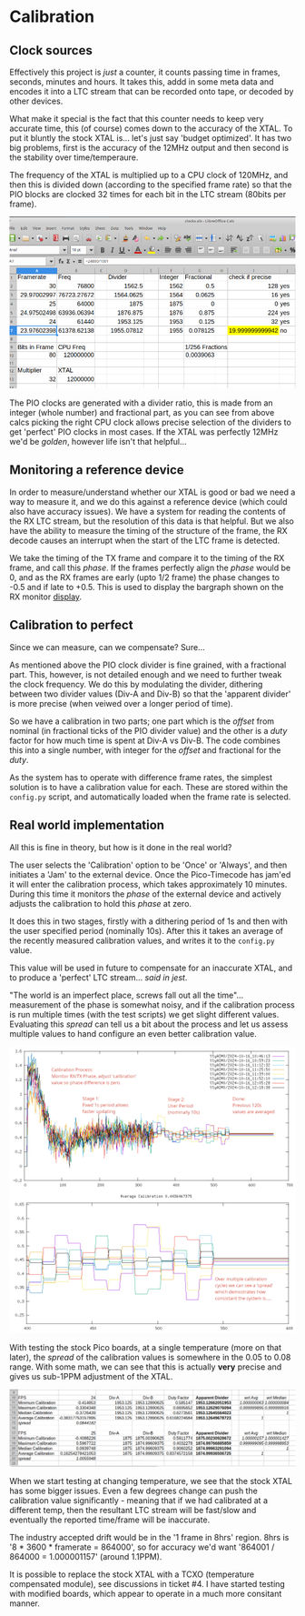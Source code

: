 # Calibration

## Clock sources

Effectively this project is _just_ a counter, it counts passing time in frames, seconds, minutes and hours. It takes this, addd in some meta data and encodes
it into a LTC stream that can be recorded onto tape, or decoded by other devices.

What make it special is the fact that this counter needs to keep very accurate time, this (of course) comes down to the accuracy of the XTAL. To put it bluntly
the stock XTAL is... let's just say 'budget optimized'. It has two big problems, first is the accuracy of the 12MHz output and then second is the stability over
time/temperaure.

The frequency of the XTAL is multiplied up to a CPU clock of 120MHz, and then this is divided down (according to the specified frame rate) so that the PIO
blocks are clocked 32 times for each bit in the LTC stream (80bits per frame).

![Computation of the PIO clock frequencies](https://github.com/mungewell/pico-timecode/blob/main/docs/pics/clockdiv_values.png)

The PIO clocks are generated with a divider ratio, this is made from an integer (whole number) and fractional part, as you can see from above calcs picking 
the right CPU clock allows precise selection of the dividers to get 'perfect' PIO clocks in most cases. If the XTAL was perfectly 12MHz we'd be _golden_, 
however life isn't that helpful...

## Monitoring a reference device

In order to measure/understand whether our XTAL is good or bad we need a way to measure it, and we do this against a reference device (which could also 
have accuracy issues). We have a system for reading the contents of the RX LTC stream, but the resolution of this data is that helpful. But we also 
have the ability to measure the timing of the structure of the frame, the RX decode causes an interrupt when the start of the LTC frame is detected.

We take the timing of the TX frame and compare it to the timing of the RX frame, and call this _phase_. If the frames perfectly align the _phase_ would 
be 0, and as the RX frames are early (upto 1/2 frame) the phase changes to -0.5 and if late to +0.5. This is used to display the bargraph shown on
the RX monitor [display](https://github.com/mungewell/pico-timecode/blob/main/docs/Display.md).

## Calibration to perfect

Since we can measure, can we compensate? Sure...

As mentioned above the PIO clock divider is fine grained, with a fractional part. This, however, is not detailed enough and we need to further tweak
the clock frequency. We do this by modulating the divider, dithering between two divider values (Div-A and Div-B) so that the 'apparent divider' is 
more precise (when veiwed over a longer period of time).

So we have a calibration in two parts; one part which is the _offset_ from nominal (in fractional ticks of the PIO divider value) and the other is a
_duty_ factor for how much time is spent at Div-A vs Div-B. The code combines this into a single number, with integer for the _offset_ and fractional
for the _duty_.

As the system has to operate with difference frame rates, the simplest solution is to have a calibration value for each. These are stored within
the `config.py` script, and automatically loaded when the frame rate is selected.

## Real world implementation

All this is fine in theory, but how is it done in the real world?

The user selects the 'Calibration' option to be 'Once' or 'Always', and then initiates a 'Jam' to the external device. Once the Pico-Timecode has
jam'ed it will enter the calibration process, which takes approximately 10 minutes. During this time it monitors the _phase_ of the external device
and actively adjusts the calibration to hold this _phase_ at zero.

It does this in two stages, firstly with a dithering period of 1s and then with the user specified period (nominally 10s). After this it takes an
average of the recently measured calibration values, and writes it to the `config.py` value.

This value will be used in future to compensate for an inaccurate XTAL, and to produce a 'perfect' LTC stream... _said in jest_.

"The world is an imperfect place, screws fall out all the time"... measurement of the phase is somewhat noisy, and if the calibration process is 
run multiple times (with the test scripts) we get slight different values. Evaluating this _spread_ can tell us a bit about the process and
let us assess multiple values to hand configure an even better calibration value.

![Plot of successive calibration cycles](https://github.com/mungewell/pico-timecode/blob/main/docs/pics/cal_ttyACM0_anot.png)

With testing the stock Pico boards, at a single temperature (more on that later), the _spread_ of the calibration values is somewhere in the
0.05 to 0.08 range. With some math, we can see that this is actually __very__ precise and gives us sub-1PPM adjustment of the XTAL.

![Spreadsheet assessing the spread in compensation values](https://github.com/mungewell/pico-timecode/blob/main/docs/pics/calibration_accuracy.png)

When we start testing at changing temperature, we see that the stock XTAL has some bigger issues. Even a few degrees change can push the calibration 
value significantly - meaning that if we had calibrated at a different temp, then the resultant LTC stream will be fast/slow and eventually the 
reported time/frame will be inaccurate.

The industry accepted drift would be in the '1 frame in 8hrs' region. 8hrs is '8 * 3600 * framerate = 864000', so for accuracy we'd want
'864001 / 864000 = 1.000001157' (around 1.1PPM).

It is possible to replace the stock XTAL with a TCXO (temperature compensated module), see discussions in ticket #4. I have started testing
with modified boards, which appear to operate in a much more consitant manner.
